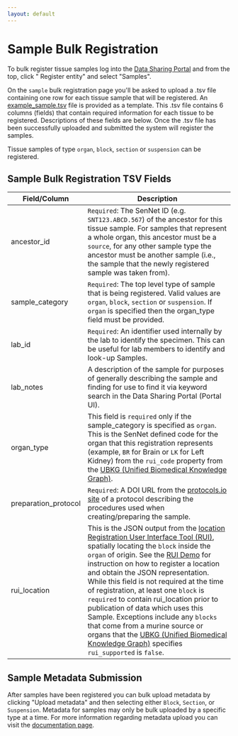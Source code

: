 ```yaml
---
layout: default
---
```


# Sample Bulk Registration

To bulk register tissue samples log into
the [Data Sharing Portal](https://data.sennetconsortium.org/edit/bulk/sample?action=register) and from the top, click "
Register entity" and select "Samples".

On the `sample` bulk registration page you'll be asked to upload a .tsv file containing one row for each tissue sample
that will be registered. An [example_sample.tsv](https://data.sennetconsortium.org/bulk/entities/example_sample.tsv)
file is provided as a template. This .tsv file contains 6 columns (fields) that contain required information for each
tissue to be registered. Descriptions of these fields are below. Once the .tsv file has been successfully uploaded and
submitted the system will register the samples.

Tissue samples of type `organ`, `block`, `section` or `suspension` can be registered.

## Sample Bulk Registration TSV Fields

| Field/Column         | Description                                                                                                                                                                                                                                                                                                                                                                                                                                                                                                                                                                                                                                                                                                                                                       |
|----------------------|-------------------------------------------------------------------------------------------------------------------------------------------------------------------------------------------------------------------------------------------------------------------------------------------------------------------------------------------------------------------------------------------------------------------------------------------------------------------------------------------------------------------------------------------------------------------------------------------------------------------------------------------------------------------------------------------------------------------------------------------------------------------|
| ancestor_id          | `Required`: The SenNet ID (e.g. `SNT123.ABCD.567`) of the ancestor for this tissue sample.  For samples that represent a whole organ, this ancestor must be a `source`, for any other sample type the ancestor must be another sample (i.e., the sample that the newly registered sample was taken from).                                                                                                                                                                                                                                                                                                                                                                                                                                                         |
| sample_category      | `Required`: The top level type of sample that is being registered. Valid values are `organ`, `block`, `section` or `suspension`. If `organ` is specified then the organ_type field must be provided.                                                                                                                                                                                                                                                                                                                                                                                                                                                                                                                                                              |
| lab_id               | `Required`: An identifier used internally by the lab to identify the specimen. This can be useful for lab members to identify and look-up Samples.                                                                                                                                                                                                                                                                                                                                                                                                                                                                                                                                                                                                                |
| lab_notes            | A description of the sample for purposes of generally describing the sample and finding for use to find it via keyword search in the Data Sharing Portal (Portal UI).                                                                                                                                                                                                                                                                                                                                                                                                                                                                                                                                                                                             |
| organ_type           | This field is `required` only if the sample_category is specified as `organ`.  This is the SenNet defined code for the organ that this registration represents (example, `BR` for Brain or `LK` for Left Kidney) from the `rui_code` property from the [UBKG (Unified Biomedical Knowledge Graph)](https://ontology.api.hubmapconsortium.org/organs?application_context=sennet).                                                                                                                                                                                                                                                                                                                                                                                  |
| preparation_protocol | `Required`: A DOI URL from the [protocols.io site](https://protocols.io) of a protocol describing the procedures used when creating/preparing the sample.                                                                                                                                                                                                                                                                                                                                                                                                                                                                                                                                                                                                         |
| rui_location         | This is the JSON output from the [location Registration User Interface Tool (RUI)](https://apps.humanatlas.io/rui), spatially locating the `block` inside the `organ` of origin. See the [RUI Demo](https://www.youtube.com/watch?v=142hGer4xvU) for instruction on how to register a location and obtain the JSON representation. While this field is not required at the time of registration, at least one `block` is `required` to contain rui_location prior to publication of data which uses this Sample. Exceptions include any `blocks` that come from a murine source or organs that the [UBKG (Unified Biomedical Knowledge Graph)](https://ontology.api.hubmapconsortium.org/organs?application_context=sennet) specifies `rui_supported` is `false`. |

## Sample Metadata Submission

After samples have been registered you can bulk upload metadata by clicking "Upload metadata" and then selecting either
`Block`, `Section`, or `Suspension`. Metadata for samples may only be bulk uploaded by a specific type at a time. For
more information regarding metadata upload you can visit
the [documentation page](../../libraries/ingest-validation-tools/schemas).